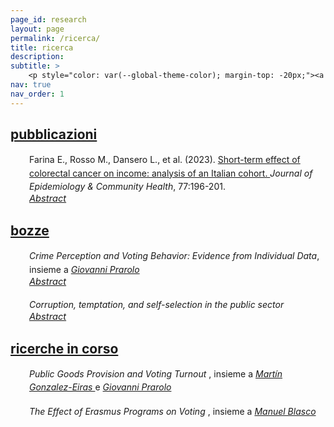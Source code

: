 ```yaml
---
page_id: research
layout: page
permalink: /ricerca/
title: ricerca
description:
subtitle: >
    <p style="color: var(--global-theme-color); margin-top: -20px;"><a href="#" onclick="window.location.href='https://marcorosso.com/research/'; return false;">research</a>&nbsp;|&nbsp;<a href='https://marcorosso.com/es/investigación/'>investigacion</a></p>
nav: true
nav_order: 1
---
```


<!-- Publications -->
<!-- Section title toggle link with Font Awesome icons -->
<div class="projects">
  <a id="toggle-content-3" href="javascript:void(0);" onclick="toggleVisibility('content-3')">
    <h2 class="category"><i class="fa-solid fa-chevron-down fa-2xs"></i> pubblicazioni </h2>
  </a>
</div>

<!-- Publications section show by default -->
<div id="content-3" style="display: block;">

  <div style="margin: 0; padding: 0; position: relative;">
      <!-- First row: journal icon and project title -->
      <div style="display: inline-block; width: 25px; text-align: center; position: absolute; top: 0;">
          <i class="fa-solid fa-newspaper" style="color: var(--global-theme-color);"></i>
      </div>
      <div style="display: inline-block; padding-left: 30px; line-height: 16pt;">
          <span>Farina E., Rosso M., Dansero L., et al. (2023). <a href="https://doi.org/10.1136/jech-2022-220088"> Short-term effect of colorectal cancer on income: analysis of an Italian cohort. </a> <i> Journal of Epidemiology & Community Health</i>, 77:196-201.</span>
      </div>
      <!-- Second row: abstract -->
      <div style="margin-top: 0px; position: relative;">
          <!-- Abstract toggle link with Font Awesome icons -->
          <div style="display: inline-block; padding-left: 30px; font-size: 11pt;">
            <a href="javascript:void(0);" id="toggle-abstract-1" onclick="toggleAbstract('abstract-1')">
              <i class="fa-solid fa-chevron-right fa-2xs"></i> <i>Abstract</i>
            </a>
          </div>
          <div id="abstract-1" style="display:inline-block; display:none; padding-left: 30px; line-height: 12pt; font-size: 10pt;">
              <b>Introduzione</b> La capacità di tornare al lavoro dopo una diagnosi di cancro è un aspetto chiave della sopravvivenza al cancro e della qualità della vita. Studi hanno riportato un rischio significativo di perdita di reddito per i sopravvissuti al cancro; tuttavia, vi sono evidenze limitate nel contesto italiano.
              <br>
              <b>Metodi</b> Il database Work Histories Italian Panel (WHIP)-Salute è stato utilizzato per selezionare una coorte di casi incidenti di cancro colorettale (CRC) tra i lavoratori del settore privato, basandosi sulle dimissioni ospedaliere. È stato utilizzato un propensity score matching per trovare un gruppo di controllo bilanciato per diversi confondenti. Regressioni ordinarie dei minimi quadrati e logistiche sono state impiegate per stimare l'effetto di una diagnosi di CRC sul reddito annuo e sulla probabilità di passaggio da un contratto a tempo pieno a uno a tempo parziale, considerando un periodo di 3 anni dopo la diagnosi.
              <br>
              <b>Risultati</b> In totale, sono stati identificati 925 casi incidenti di CRC dal 2006 al 2012. I nostri risultati confermano una riduzione statisticamente significativa del reddito dei sopravvissuti rispetto ai controlli. Questa riduzione è stata maggiore nel primo anno e ha mostrato una tendenza a diminuire nel tempo, con una perdita di reddito media su 3 anni di circa €12.000. Le analisi stratificate per sesso e posizione confermano la tendenza generale, evidenziando al contempo una forte modifica dell’effetto. Per quanto riguarda il passaggio dal lavoro a tempo pieno a quello a tempo parziale, i risultati non sono mai stati significativi.
              <br>
              <b>Conclusione</b> La perdita di reddito non sembra essere correlata a un aumento dei contratti a tempo parziale, ma piuttosto a una ridotta capacità lavorativa dei sopravvissuti in seguito ai trattamenti invasivi. Sono necessarie ulteriori ricerche per indagare le dinamiche complesse alla base di questa associazione.
          </div>
      </div>
  </div>

</div>
<!-- end -->

<!-- Working Papers -->
<!-- Section title toggle link with Font Awesome icons -->
<div class="projects">
  <a id="toggle-content-2" href="javascript:void(0);" onclick="toggleVisibility('content-2')">
    <h2 class="category"><i class="fa-solid fa-chevron-down fa-2xs"></i> bozze </h2>
  </a>
</div>

<!-- Working Papers section show by default -->
<div id="content-2" style="display: block;">

  <div style="margin: 0; padding: 0; position: relative;">
      <!-- First row: open book icon and project title -->
      <div style="display: inline-block; width: 25px; text-align: center; position: absolute; top: 0;">
          <i class="fa-solid fa-book-open" style="color: var(--global-theme-color);"></i>
      </div>
      <div style="display: inline-block; padding-left: 30px; line-height: 16pt;">
          <span><i>Crime Perception and Voting Behavior: Evidence from Individual Data</i>, insieme a <a href="https://sites.google.com/site/giovanniprarolo/"><i> Giovanni Prarolo </i></a></span>
      </div>
      <!-- Second row: abstract -->
      <div style="margin-top: 0px; position: relative;">
          <!-- Abstract toggle link with Font Awesome icons -->
          <div style="display: inline-block; padding-left: 30px; font-size: 11pt;">
            <a href="javascript:void(0);" id="toggle-abstract-2" onclick="toggleAbstract('abstract-2')">
              <i class="fa-solid fa-chevron-right fa-2xs"></i> <i>Abstract</i>
            </a>
          </div>
          <div id="abstract-2" style="display:inline-block; display:none; padding-left: 30px; line-height: 12pt; font-size: 10pt;">
              Questo studio esamina l'impatto della rilevanza della criminalità sul comportamento di voto individuale, utilizzando le notizie geolocalizzate sulla criminalità come proxy per la preoccupazione pubblica riguardo alla criminalità nel periodo precedente alle elezioni. Basandosi su un sondaggio retrospettivo di 5000 individui geolocalizzati attraverso cinque elezioni—due nazionali e tre amministrative—l'analisi si concentra principalmente sulle elezioni nazionali, dove l'assenza di fattori confondenti locali rafforza la validità esterna. I risultati sono complessivamente contrastanti e non mostrano effetti significativi sul comportamento di voto quando i crimini sono commessi da italiani. Tuttavia, i crimini attribuiti a immigrati provocano una significativa risposta elettorale individuale. Gli elettori tendono a ritirare il loro supporto al Movimento 5 Stelle (M5S), noto per la sua posizione ambigua sull'immigrazione, e si orientano verso i partiti di destra, in particolare la coalizione di Centrodestra, che enfatizza la legge e l’ordine. La risposta ai crimini legati agli immigrati varia anche in base alle caratteristiche demografiche: gli elettori con alta istruzione e competenze abbandonano più frequentemente il M5S, mentre quelli con bassa istruzione e meno competenze tendono a lasciare la Lega di estrema destra. Nelle elezioni amministrative, l'effetto della rilevanza della criminalità differisce. I crimini commessi da italiani portano a una punizione del partito in carica, mentre i crimini legati agli immigrati aumentano l’astensione, riflettendo probabilmente i costi sociali associati al cambiamento di partito tra gli elettori di sinistra. Questi risultati forniscono nuovi spunti sul rapporto tra la rilevanza della criminalità, in particolare in riferimento all'immigrazione, e il comportamento di voto individuale.
            <br>
            <div class="b">
              <b>Parole chiave:</b> criminalità, elezioni, partiti politici, giornali, comportamento di voto individuale, classificazione basata su dizionario
            </div>
          </div>
      </div>
  </div>

<br>

  <div style="margin: 0; padding: 0; position: relative;">
      <!-- First row: open book icon and project title -->
      <div style="display: inline-block; width: 25px; text-align: center; position: absolute; top: 0;">
          <i class="fa-solid fa-book-open" style="color: var(--global-theme-color);"></i>
      </div>
      <div style="display: inline-block; padding-left: 30px; line-height: 16pt;">
          <span><i> Corruption, temptation, and self-selection in the public sector </i></span>
      </div>
      <!-- Second row: abstract -->
      <div style="margin-top: 0px; position: relative;">
          <!-- Abstract toggle link with Font Awesome icons -->
          <div style="display: inline-block; padding-left: 30px; font-size: 11pt;">
            <a href="javascript:void(0);" id="toggle-abstract-3" onclick="toggleAbstract('abstract-3')">
              <i class="fa-solid fa-chevron-right fa-2xs"></i> <i>Abstract</i>
            </a>
          </div>
          <div id="abstract-3" style="display:inline-block; display:none; padding-left: 30px; line-height: 12pt; font-size: 10pt;">
             Questo articolo presenta un modello teorico che esamina l'impatto delle opportunità di corruzione sul processo di auto-selezione degli individui nel settore pubblico. Lo studio esplora come la tentazione di impegnarsi nella corruzione influenzi le scelte professionali degli individui. Il principale risultato della ricerca evidenzia un effetto duale delle opportunità di corruzione nel settore pubblico. Da un lato, tali opportunità attraggono individui con minore ambizione e motivazione, che sono più propensi a impegnarsi in comportamenti non etici. Dall'altro lato, quando la tentazione di partecipare alla corruzione diventa significativa, gli individui altamente motivati potrebbero essere dissuasi dal perseguire una carriera nel settore pubblico a causa di problemi di autocontrollo, optando invece per un impiego nel settore privato. Questo risultato sottolinea l'importanza di considerare l'impatto della corruzione e dei problemi di autocontrollo sulla qualità e composizione della forza lavoro del settore pubblico, che può avere implicazioni più ampie per i risultati economici.
              <br>
              <div class="b">
                <b>Parole chiave:</b> auto-selezione, corruzione, tentazione, autocontrollo.
              </div>
          </div>
        </div>
      </div>
  
</div>
<!-- end -->

<!-- Work in Progress -->
<!-- Section title toggle link with Font Awesome icons -->
<div class="projects">
  <a id="toggle-content-1" href="javascript:void(0);" onclick="toggleVisibility('content-1')">
    <h2 class="category"><i class="fa-solid fa-chevron-down fa-2xs"></i> ricerche in corso </h2>
  </a>
</div>

<!-- Working Papers section show by default -->
<div id="content-1" style="display: block;">

  <div style="margin: 0; padding: 0; position: relative;">
      <!-- First row: bookmark icon and project title -->
      <div style="display: inline-block; width: 25px; text-align: center; position: absolute; top: 0;">
          <i class="fa-solid fa-bookmark" style="color: var(--global-theme-color);"></i>
      </div>
      <div style="display: inline-block; padding-left: 30px; line-height: 16pt;">
          <span><i> Public Goods Provision and Voting Turnout </i>, insieme a <a href="https://sites.google.com/view/mgeiras/inicio"><i> Martín Gonzalez-Eiras </i></a> e <a href="https://sites.google.com/site/giovanniprarolo/"><i> Giovanni Prarolo </i></a></span>
      </div>
  </div>

  <br>

  <div style="margin: 0; padding: 0; position: relative;">
      <!-- First row: bookmark icon and project title -->
      <div style="display: inline-block; width: 25px; text-align: center; position: absolute; top: 0;">
          <i class="fa-solid fa-bookmark" style="color: var(--global-theme-color);"></i>
      </div>
      <div style="display: inline-block; padding-left: 30px; line-height: 16pt;">
          <span><i> The Effect of Erasmus Programs on Voting </i>, insieme a <a href="https://www.unibo.it/sitoweb/manuel.blasco2/en"><i> Manuel Blasco </i></a></span>
      </div>
  </div>

</div>
<!-- end -->

<!-- Inline script -->
<script>
  // Toggle the visibility of the abstract and switch the icon
  function toggleAbstract(id) {
    var abstract = document.getElementById(id);
    var toggleButton = document.getElementById('toggle-' + id).querySelector('i');

    if (abstract.style.display === "none" || abstract.style.display === "") {
      abstract.style.display = "block";
      toggleButton.className = "fa-solid fa-chevron-down fa-2xs"; // Change to down icon
    } else {
      abstract.style.display = "none";
      toggleButton.className = "fa-solid fa-chevron-right fa-2xs"; // Change to right icon
    }
  }
  // Toggle the visibility of the sections
  function toggleVisibility(id) {
    var content = document.getElementById(id);
    var toggleButton = document.getElementById('toggle-' + id).querySelector('i');
    
    if (content.style.display === "none") {
      content.style.display = "block";
      toggleButton.className = "fa-solid fa-chevron-down fa-2xs"; // Change to down icon
    } else {
      content.style.display = "none";
      toggleButton.className = "fa-solid fa-chevron-right fa-2xs"; // Change to right icon
    }
  }
</script>

<style>
  div.b {
    margin-top: 5px;
  }
</style>
